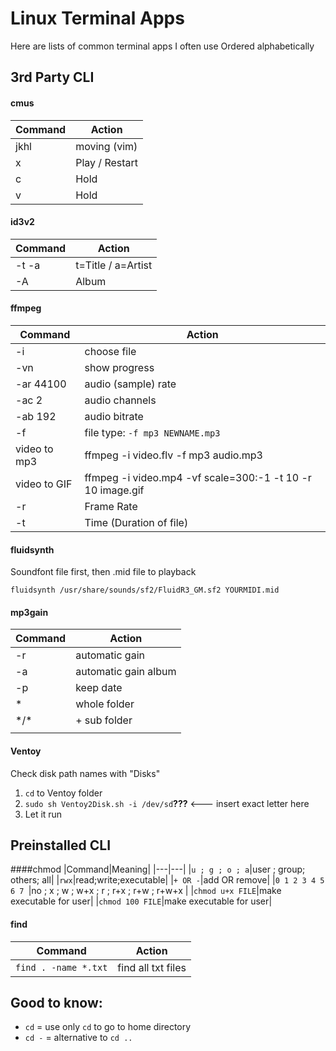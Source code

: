 # Linux Terminal Apps
Here are lists of common terminal apps I often use
Ordered alphabetically

## 3rd Party CLI
#### cmus
|Command|Action|
|---|---|
|jkhl|moving (vim)|
|x|Play / Restart |
|c|Hold|
|v|Hold|

#### id3v2
|Command|Action|
|---|---|
|-t -a|t=Title / a=Artist |
|-A|Album|

#### ffmpeg
|Command|Action|
|---|---|
|-i|choose file|
|-vn|show progress|
|-ar 44100|audio (sample) rate|
|-ac 2|audio channels|
|-ab 192|audio bitrate|
|-f|file type: `-f mp3 NEWNAME.mp3`|
|video to mp3|ffmpeg -i video.flv -f mp3 audio.mp3|
|video to GIF|ffmpeg -i video.mp4 -vf scale=300:-1 -t 10 -r 10 image.gif|
|-r|Frame Rate|
|-t|Time (Duration of file)|

#### fluidsynth
Soundfont file first, then .mid file to playback
```
fluidsynth /usr/share/sounds/sf2/FluidR3_GM.sf2 YOURMIDI.mid
```

#### mp3gain
|Command|Action|
|---|---|
|-r|automatic gain|
|-a|automatic gain album|
|-p|keep date|
|*|whole folder|
|\*/\*|+ sub folder|
|||

#### Ventoy
Check disk path names with "Disks" 
1. `cd` to Ventoy folder
2. `sudo sh Ventoy2Disk.sh -i /dev/sd`**???** <--- insert exact letter here
3. Let it run 


## Preinstalled CLI

####chmod 
|Command|Meaning|
|---|---|
|`u ; g ; o ; a`|user ; group; others; all|
|`rwx`|read;write;executable|
|`+ OR -`|add OR remove|
|`0 1 2 3 4 5 6 7 `|no ; x ; w ; w+x ; r ; r+x ; r+w ; r+w+x |
|`chmod u+x FILE`|make executable for user|
|`chmod 100 FILE`|make executable for user|

#### find
|Command|Action|
|---|---|
|`find . -name *.txt`|find all txt files|


## Good to know:
- `cd` = use only `cd` to go to home directory
- `cd -` = alternative to `cd ..` 
